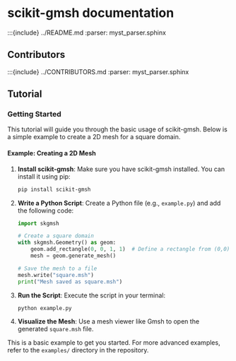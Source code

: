# scikit-gmsh documentation

:::{include} ../README.md
:parser: myst_parser.sphinx

## Contributors

:::{include} ../CONTRIBUTORS.md
:parser: myst_parser.sphinx

## Tutorial

### Getting Started

This tutorial will guide you through the basic usage of scikit-gmsh. Below is a simple example to create a 2D mesh for a square domain.

#### Example: Creating a 2D Mesh

1. **Install scikit-gmsh**:
   Make sure you have scikit-gmsh installed. You can install it using pip:

   ```bash
   pip install scikit-gmsh
   ```

2. **Write a Python Script**:
   Create a Python file (e.g., `example.py`) and add the following code:

   ```python
   import skgmsh

   # Create a square domain
   with skgmsh.Geometry() as geom:
       geom.add_rectangle(0, 0, 1, 1)  # Define a rectangle from (0,0) to (1,1)
       mesh = geom.generate_mesh()

   # Save the mesh to a file
   mesh.write("square.msh")
   print("Mesh saved as square.msh")
   ```

3. **Run the Script**:
   Execute the script in your terminal:

   ```bash
   python example.py
   ```

4. **Visualize the Mesh**:
   Use a mesh viewer like Gmsh to open the generated `square.msh` file.

This is a basic example to get you started. For more advanced examples, refer to the `examples/` directory in the repository.
